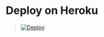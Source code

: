 # Deploy on Heroku
> [![Deploy](https://www.herokucdn.com/deploy/button.png)](https://dashboard.heroku.com/new?template=https://github.com/skyram001/student)
